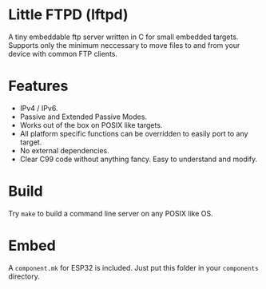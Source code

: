 # Little FTPD (lftpd)

A tiny embeddable ftp server written in C for small embedded targets.
Supports only the minimum neccessary to move files to and from your
device with common FTP clients.

# Features

* IPv4 / IPv6.
* Passive and Extended Passive Modes.
* Works out of the box on POSIX like targets.
* All platform specific functions can be overridden to easily port to
	any target.
* No external dependencies.
* Clear C99 code without anything fancy. Easy to understand and modify.

# Build

Try `make` to build a command line server on any POSIX like OS.

# Embed

A `component.mk` for ESP32 is included. Just put this folder in your
`components` directory.
 